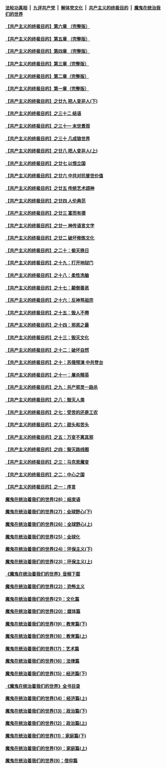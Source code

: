 ####  [法轮功真相](../../../../basic/blob/master/README.md?t=04140830) &nbsp;|&nbsp; [九评共产党](../../../../9ping.md/blob/master/README.md?t=04140830) &nbsp;|&nbsp; [解体党文化](../../../../jtdwh.md/blob/master/README.md?t=04140830)  &nbsp;|&nbsp; [共产主义的终极目的](../../../../gczydzjmd.md/blob/master/README.md?t=04140830) &nbsp;|&nbsp; [魔鬼在统治我们的世界](../../../../mgztzwmdsj.md/blob/master/README.md?t=04140830) 

#### [【共产主义的终极目的】第六章 （完整版）](../pages/nsc422/n11428913.md?t=04140830) 

#### [【共产主义的终极目的】第五章 （完整版）](../pages/nsc422/n11428912.md?t=04140830) 

#### [【共产主义的终极目的】第四章 （完整版）](../pages/nsc422/n11428907.md?t=04140830) 

#### [【共产主义的终极目的】第三章（完整版）](../pages/nsc422/n11428848.md?t=04140830) 

#### [【共产主义的终极目的】第二章（完整版）](../pages/nsc422/n11428831.md?t=04140830) 

#### [【共产主义的终极目的】第一章（完整版）](../pages/nsc422/n11417651.md?t=04140830) 

#### [【共产主义的终极目的】之廿九 把人变非人(下)](../pages/nsc422/n11344140.md?t=04140830) 

#### [【共产主义的终极目的】之三十二 结语](../pages/nsc422/n11360535.md?t=04140830) 

#### [【共产主义的终极目的】之三十一 末世景观](../pages/nsc422/n11351129.md?t=04140830) 

#### [【共产主义的终极目的】之三十 几成狼世界](../pages/nsc422/n11348280.md?t=04140830) 

#### [【共产主义的终极目的】之廿八 把人变非人(上)](../pages/nsc422/n11340492.md?t=04140830) 

#### [【共产主义的终极目的】之廿七 以恨立国](../pages/nsc422/n11336944.md?t=04140830) 

#### [【共产主义的终极目的】之廿六 中共对抗普世价值](../pages/nsc422/n11324785.md?t=04140830) 

#### [【共产主义的终极目的】之廿五 传统艺术颂神](../pages/nsc422/n11296396.md?t=04140830) 

#### [【共产主义的终极目的】之廿四 人伦典范](../pages/nsc422/n11296397.md?t=04140830) 

#### [【共产主义的终极目的】之廿三 富而有德](../pages/nsc422/n11283598.md?t=04140830) 

#### [【共产主义的终极目的】之廿一 神传语言文字](../pages/nsc422/n11263265.md?t=04140830) 

#### [【共产主义的终极目的】之廿二 破坏修炼文化](../pages/nsc422/n11245728.md?t=04140830) 

#### [【共产主义的终极目的】之二十：偷天换日](../pages/nsc422/n11238846.md?t=04140830) 

#### [【共产主义的终极目的】之十九：打开地狱门](../pages/nsc422/n11206376.md?t=04140830) 

#### [【共产主义的终极目的】之十八：柔性洗脑](../pages/nsc422/n11199994.md?t=04140830) 

#### [【共产主义的终极目的】之十七：颠倒善恶](../pages/nsc422/n11179782.md?t=04140830) 

#### [【共产主义的终极目的】之十六：反神骂祖宗](../pages/nsc422/n11166798.md?t=04140830) 

#### [【共产主义的终极目的】之十五：毁人不倦](../pages/nsc422/n11166792.md?t=04140830) 

#### [【共产主义的终极目的】之十四：邪恶之最](../pages/nsc422/n11150249.md?t=04140830) 

#### [【共产主义的终极目的】之十三：毁灭文化](../pages/nsc422/n11135227.md?t=04140830) 

#### [【共产主义的终极目的】之十二：破坏自然](../pages/nsc422/n11135214.md?t=04140830) 

#### [【共产主义的终极目的】之十：苏俄预演 中共登台](../pages/nsc422/n11118424.md?t=04140830) 

#### [【共产主义的终极目的】之十一：屠杀精英](../pages/nsc422/n11118442.md?t=04140830) 

#### [【共产主义的终极目的】之九：共产邪灵一路杀](../pages/nsc422/n11114139.md?t=04140830) 

#### [【共产主义的终极目的】之八：毁灭人类](../pages/nsc422/n11108503.md?t=04140830) 

#### [【共产主义的终极目的】之七：受苦的还是工农](../pages/nsc422/n11101809.md?t=04140830) 

#### [【共产主义的终极目的】之六：甜头和苦头](../pages/nsc422/n11096971.md?t=04140830) 

#### [【共产主义的终极目的】之五：万变不离其邪](../pages/nsc422/n11091285.md?t=04140830) 

#### [【共产主义的终极目的】之四：毁灭路线图](../pages/nsc422/n11086284.md?t=04140830) 

#### [【共产主义的终极目的】之三：马克思魔变](../pages/nsc422/n11061941.md?t=04140830) 

#### [【共产主义的终极目的】之二：中心之国](../pages/nsc422/n11047728.md?t=04140830) 

#### [【共产主义的终极目的】之一：序言](../pages/nsc422/n11086077.md?t=04140830) 

#### [魔鬼在统治着我们的世界(28)：结束语](../pages/nsc422/n10936246.md?t=04140830) 

#### [魔鬼在统治着我们的世界(27)：全球野心(下)](../pages/nsc422/n10928319.md?t=04140830) 

#### [魔鬼在统治着我们的世界(26)：全球野心(上)](../pages/nsc422/n10900318.md?t=04140830) 

#### [魔鬼在统治着我们的世界(25)：全球化](../pages/nsc422/n10788205.md?t=04140830) 

#### [魔鬼在统治着我们的世界(24)：环保主义(下)](../pages/nsc422/n10695307.md?t=04140830) 

#### [魔鬼在统治着我们的世界(23)：环保主义(上)](../pages/nsc422/n10688613.md?t=04140830) 

#### [《魔鬼在统治着我们的世界》音频下载](../pages/nsc422/n10635553.md?t=04140830) 

#### [魔鬼在统治着我们的世界(22)：恐怖主义](../pages/nsc422/n10614727.md?t=04140830) 

#### [魔鬼在统治着我们的世界(21)：文化篇](../pages/nsc422/n10597706.md?t=04140830) 

#### [魔鬼在统治着我们的世界(20)：媒体篇](../pages/nsc422/n10586579.md?t=04140830) 

#### [魔鬼在统治着我们的世界(19)：教育篇(下)](../pages/nsc422/n10564808.md?t=04140830) 

#### [魔鬼在统治着我们的世界(18)：教育篇(上)](../pages/nsc422/n10526970.md?t=04140830) 

#### [魔鬼在统治着我们的世界(17)：艺术篇](../pages/nsc422/n10499093.md?t=04140830) 

#### [魔鬼在统治着我们的世界(16)：法律篇](../pages/nsc422/n10485969.md?t=04140830) 

#### [魔鬼在统治着我们的世界(15)：经济篇(下)](../pages/nsc422/n10469975.md?t=04140830) 

#### [《魔鬼在统治着我们的世界》全书目录](../pages/nsc422/n10464261.md?t=04140830) 

#### [魔鬼在统治着我们的世界(14)：经济篇(上)](../pages/nsc422/n10457370.md?t=04140830) 

#### [魔鬼在统治着我们的世界(13)：政治篇(下)](../pages/nsc422/n10448270.md?t=04140830) 

#### [魔鬼在统治着我们的世界(12)：政治篇(上)](../pages/nsc422/n10444576.md?t=04140830) 

#### [魔鬼在统治着我们的世界(11)：家庭篇(下)](../pages/nsc422/n10440961.md?t=04140830) 

#### [魔鬼在统治着我们的世界(10)：家庭篇(上)](../pages/nsc422/n10435448.md?t=04140830) 

#### [魔鬼在统治着我们的世界(9)：信仰篇](../pages/nsc422/n10432159.md?t=04140830) 

